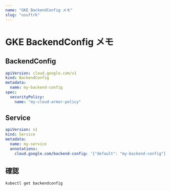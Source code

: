 ```yaml
---
name: "GKE BackendConfig メモ"
slug: "usuftrk"
---
```


# GKE BackendConfig メモ

## BackendConfig

```yaml
apiVersion: cloud.google.com/v1
kind: BackendConfig
metadata:
  name: my-backend-config
spec:
  securityPolicy:
    name: "my-cloud-armor-policy"
```

## Service

```yaml
apiVersion: v1
kind: Service
metadata:
  name: my-service
  annotations:
    cloud.google.com/backend-config: '{"default": "my-backend-config"}'
```

## 確認

```
kubectl get backendconfig
```
